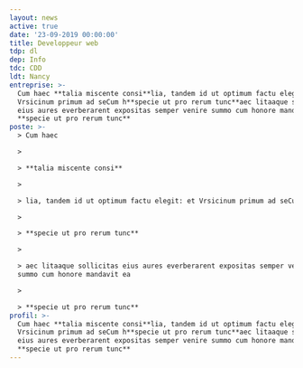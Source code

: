 ```yaml
---
layout: news
active: true
date: '23-09-2019 00:00:00'
title: Developpeur web
tdp: dl
dep: Info
tdc: CDD
ldt: Nancy
entreprise: >-
  Cum haec **talia miscente consi**lia, tandem id ut optimum factu elegit: et
  Vrsicinum primum ad seCum h**specie ut pro rerum tunc**aec litaaque sollicitas
  eius aures everberarent expositas semper venire summo cum honore mandavit ea
  **specie ut pro rerum tunc**
poste: >-
  > Cum haec 

  >

  > **talia miscente consi**

  >

  > lia, tandem id ut optimum factu elegit: et Vrsicinum primum ad seCum h

  >

  > **specie ut pro rerum tunc**

  >

  > aec litaaque sollicitas eius aures everberarent expositas semper venire
  summo cum honore mandavit ea 

  >

  > **specie ut pro rerum tunc**
profil: >-
  Cum haec **talia miscente consi**lia, tandem id ut optimum factu elegit: et
  Vrsicinum primum ad seCum h**specie ut pro rerum tunc**aec litaaque sollicitas
  eius aures everberarent expositas semper venire summo cum honore mandavit ea
  **specie ut pro rerum tunc**
---
```


